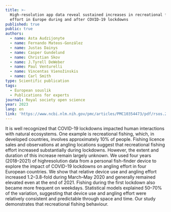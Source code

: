 ```yaml
---
title: >-
  High-resolution app data reveal sustained increases in recreational fishing
  effort in Europe during and after COVID-19 lockdowns
published: true
public: true
authors:
  - name: Asta Audzijonyte
  - name: Fernando Mateos-González
  - name: Justas Dainys
  - name: Casper Gundelund
  - name: Christian Skov
  - name: J.Tyrell DeWeber
  - name: Paul Venturelli
  - name: Vincentas Vienožinskis
  - name: Carl Smith
type: Scientific publication
tags:
  - European souslik
  - Publications for experts
journal: Royal society open science
year: 2023
lang: en
link: 'https://www.ncbi.nlm.nih.gov/pmc/articles/PMC10354473/pdf/rsos.230408.pdf'
---
```

It is well recognized that COVID-19 lockdowns impacted human interactions with natural ecosystems. One example is recreational fishing, which, in developed countries, involves approximately 10% of people. Fishing licence sales and observations at angling locations suggest that recreational fishing effort increased substantially during lockdowns. However, the extent and duration of this increase remain largely unknown. We used four years (2018–2021) of highresolution data from a personal fish-finder device to explore the impact of COVID-19 lockdowns on angling effort in four European countries. We show that relative device use and angling effort increased 1.2–3.8-fold during March–May 2020 and generally remained elevated even at the end of 2021. Fishing during the first lockdown also became more frequent on weekdays. Statistical models explained 50–70% of the variation, suggesting that device use and angling effort were relatively consistent and predictable through space and time. Our study demonstrates that recreational fishing behaviour.
